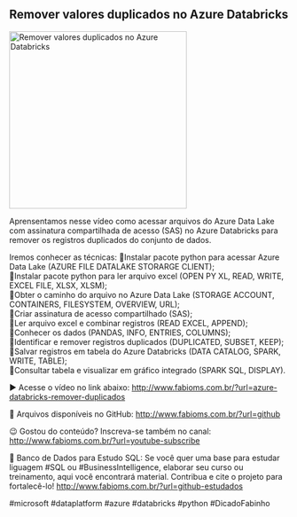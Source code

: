 ## Remover valores duplicados no Azure Databricks

<img src="https://fabioms.com.br//uploads/youtube/6pobuI6csUY.png" alt="Remover valores duplicados no Azure Databricks" title="Azure Databricks" width="320"/>

Aprensentamos nesse vídeo como acessar arquivos do Azure Data Lake com assinatura compartilhada de acesso (SAS) no Azure Databricks para remover os registros duplicados do conjunto de dados.

Iremos conhecer as técnicas:
🔹Instalar pacote python para acessar Azure Data Lake (AZURE FILE DATALAKE STORARGE CLIENT);  
🔹Instalar pacote python para ler arquivo excel (OPEN PY XL, READ, WRITE, EXCEL FILE, XLSX, XLSM);  
🔹Obter o caminho do arquivo no Azure Data Lake (STORAGE ACCOUNT, CONTAINERS, FILESYSTEM, OVERVIEW, URL);  
🔹Criar assinatura de acesso compartilhado (SAS);  
🔹Ler arquivo excel e combinar registros (READ EXCEL, APPEND);  
🔹Conhecer os dados (PANDAS, INFO, ENTRIES, COLUMNS);  
🔹Identificar e remover registros duplicados (DUPLICATED, SUBSET, KEEP);  
🔹Salvar registros em tabela do Azure Databricks (DATA CATALOG, SPARK, WRITE, TABLE);  
🔹Consultar tabela e visualizar em gráfico integrado (SPARK SQL, DISPLAY).

▶️ Acesse o vídeo no link abaixo:
http://www.fabioms.com.br/?url=azure-databricks-remover-duplicados

📁 Arquivos disponíveis no GitHub:
http://www.fabioms.com.br/?url=github

😉 Gostou do conteúdo? Inscreva-se também no canal:
http://www.fabioms.com.br/?url=youtube-subscribe

🎁 Banco de Dados para Estudo SQL:
Se você quer uma base para estudar liguagem #SQL ou #BusinessIntelligence, elaborar seu curso ou treinamento, aqui você encontrará material. 
Contribua e cite o projeto para fortalecê-lo!
http://www.fabioms.com.br/?url=github-estudados

#microsoft #dataplatform #azure #databricks #python #DicadoFabinho
